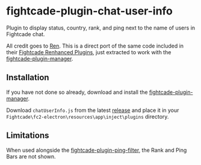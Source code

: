 # fightcade-plugin-chat-user-info
Plugin to display status, country, rank, and ping next to the name of users in Fightcade chat. 

All credit goes to [Ren](https://x.com/rencoding). This is a direct port of the same code included in their [Fightcade Renhanced Plugins](https://github.com/Arkadyzja/fcade-renhanced), just extracted to work with the [fightcade-plugin-manager](https://github.com/nmur/fightcade-plugin-manager).

## Installation

If you have not done so already, download and install the [fightcade-plugin-manager](https://github.com/nmur/fightcade-plugin-manager).

Download `chatUserInfo.js` from the latest [release](https://github.com/nmur/fightcade-plugin-chat-user-info/releases) and place it in your `Fightcade\fc2-electron\resources\app\inject\plugins` directory.

## Limitations

When used alongside the [fightcade-plugin-ping-filter](https://github.com/nmur/fightcade-plugin-ping-filter), the Rank and Ping Bars are not shown.
